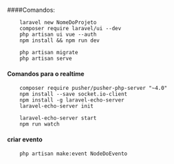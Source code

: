 ####Comandos:
```
    laravel new NomeDoProjeto
    composer require laravel/ui --dev
    php artisan ui vue --auth
    npm install && npm run dev

    php artisan migrate
    php artisan serve
```
#### Comandos para o realtime
```
    composer require pusher/pusher-php-server "~4.0"
    npm install --save socket.io-client
    npm install -g laravel-echo-server
    laravel-echo-server init

    laravel-echo-server start
    npm run watch
```

#### criar evento
```
    php artisan make:event NodeDoEvento
    
```
